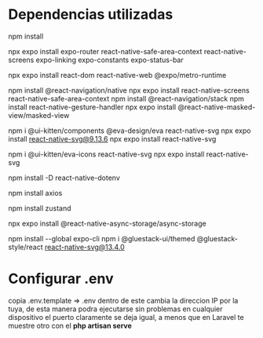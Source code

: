 # Dependencias utilizadas

npm install

npx expo install expo-router react-native-safe-area-context react-native-screens expo-linking expo-constants expo-status-bar

npx expo install react-dom react-native-web @expo/metro-runtime

npm install @react-navigation/native
npx expo install react-native-screens react-native-safe-area-context
npm install @react-navigation/stack
npm install react-native-gesture-handler
npx expo install @react-native-masked-view/masked-view

npm i @ui-kitten/components @eva-design/eva react-native-svg
npx expo install react-native-svg@9.13.6
npx expo install react-native-svg

npm i @ui-kitten/eva-icons react-native-svg
npx expo install react-native-svg

npm install -D react-native-dotenv

npm install axios

npm install zustand

npx expo install @react-native-async-storage/async-storage

npm install --global expo-cli
npm i @gluestack-ui/themed @gluestack-style/react react-native-svg@13.4.0

# Configurar .env

copia .env.template => .env
dentro de este cambia la direccion IP por la tuya, de esta manera podra ejecutarse sin problemas en cualquier dispositivo
el puerto claramente se deja igual, a menos que en Laravel te muestre otro con el **php artisan serve**